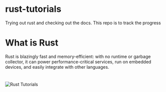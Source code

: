 # rust-tutorials
Trying out rust and checking out the docs. This repo is to track the progress

# What is Rust
Rust is blazingly fast and memory-efficient: with no runtime or garbage collector, it can power performance-critical services, run on embedded devices, and easily integrate with other languages. 

#

![Rust Tutorials](https://www.rust-lang.org/learn)
